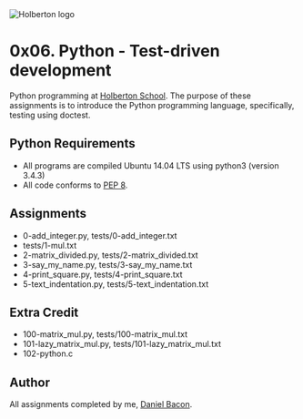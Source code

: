<img src="https://www.holbertonschool.com/assets/holberton-logo-1cc451260ca3cd297def53f2250a9794810667c7ca7b5fa5879a569a457bf16f.png" alt="Holberton logo">

0x06. Python - Test-driven development
======================================
Python programming at [Holberton School](https://www.holbertonschool.com). The purpose of these assignments is to introduce the Python programming language, specifically, testing using doctest.

Python Requirements
-------------------
* All programs are compiled Ubuntu 14.04 LTS using python3 (version 3.4.3)
* All code conforms to [PEP 8](https://www.python.org/dev/peps/pep-0008/).

Assignments
-----------
* 0-add_integer.py, tests/0-add_integer.txt
* tests/1-mul.txt
* 2-matrix_divided.py, tests/2-matrix_divided.txt
* 3-say_my_name.py, tests/3-say_my_name.txt
* 4-print_square.py, tests/4-print_square.txt
* 5-text_indentation.py, tests/5-text_indentation.txt

Extra Credit
------------
* 100-matrix_mul.py, tests/100-matrix_mul.txt
* 101-lazy_matrix_mul.py, tests/101-lazy_matrix_mul.txt
* 102-python.c

Author
------
All assignments completed by me, [Daniel Bacon](https://github.com/dfbacon).

